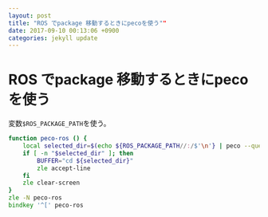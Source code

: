 ```yaml
---
layout: post
title: "ROS でpackage 移動するときにpecoを使う""
date: 2017-09-10 00:13:06 +0900
categories: jekyll update
---
```


# ROS でpackage 移動するときにpecoを使う

変数`$ROS_PACKAGE_PATH`を使う。

```zsh
function peco-ros () {
    local selected_dir=$(echo ${ROS_PACKAGE_PATH//:/$'\n'} | peco --query "$LBUFFER")
    if [ -n "$selected_dir" ]; then
        BUFFER="cd ${selected_dir}"
        zle accept-line
    fi
    zle clear-screen
}
zle -N peco-ros
bindkey '^[' peco-ros
```
